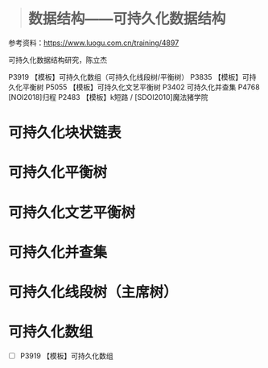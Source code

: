 > # 数据结构——可持久化数据结构

参考资料：https://www.luogu.com.cn/training/4897

可持久化数据结构研究，陈立杰



P3919 【模板】可持久化数组（可持久化线段树/平衡树）
P3835 【模板】可持久化平衡树
P5055 【模板】可持久化文艺平衡树
P3402 可持久化并查集
P4768 [NOI2018]归程
P2483 【模板】k短路 / [SDOI2010]魔法猪学院



# 可持久化块状链表







# 可持久化平衡树



# 可持久化文艺平衡树





# 可持久化并查集







# 可持久化线段树（主席树）







# 可持久化数组

- [ ] P3919 【模板】可持久化数组

